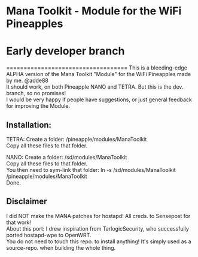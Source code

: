 # Mana Toolkit - Module for the WiFi Pineapples  
# Early developer branch
===================================
This is a bleeding-edge ALPHA version of the Mana Toolkit "Module" for the WiFi Pineapples made by me. @adde88  
It should work, on both Pineapple NANO and TETRA.  But this is the dev. branch, so no promises!    
I would be very happy if people have suggestions, or just general feedback for improving the Module.   

Installation:
-----------------
TETRA:
Create a folder: /pineapple/modules/ManaToolkit  
Copy all these files to that folder.  

NANO:
Create a folder: /sd/modules/ManaToolkit   
Copy all these files to that folder.  
You then need to sym-link that folder: ln -s /sd/modules/ManaToolkit /pineapple/modules/ManaToolkit   
Done.   

Disclaimer
-----------------
I did NOT make the MANA patches for hostapd! All creds. to Sensepost for that work!    
About this port: I drew inspiration from TarlogicSecurity, who successfully ported hostapd-wpe to OpenWRT.  
You do not need to touch this repo. to install anything! It's simply used as a source-repo. when building the whole thing.
